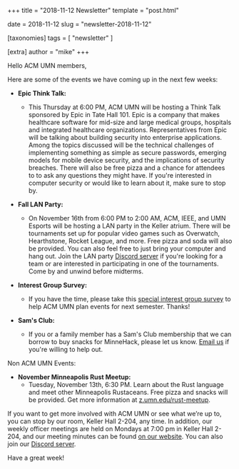 +++
title = "2018-11-12 Newsletter"
template = "post.html"

date = 2018-11-12
slug = "newsletter-2018-11-12"

[taxonomies]
tags = [ "newsletter" ]

[extra]
author = "mike"
+++

<!-- more -->

Hello ACM UMN members,

Here are some of the events we have coming up in the next few weeks:

 - **Epic Think Talk:**
   - This Thursday at 6:00 PM, ACM UMN will be hosting a Think Talk sponsored by Epic in Tate Hall 101. Epic is a company that makes healthcare software for mid-size and large medical groups, hospitals and integrated healthcare organizations. Representatives from Epic will be talking about building security into enterprise applications. Among the topics discussed will be the technical challenges of implementing something as simple as secure passwords, emerging models for mobile device security, and the implications of security breaches. There will also be free pizza and a chance for attendees to to ask any questions they might have. If you're interested in computer security or would like to learn about it, make sure to stop by.

 - **Fall LAN Party:**
   - On November 16th from 6:00 PM to 2:00 AM, ACM, IEEE, and UMN Esports will be hosting a LAN party in the Keller atrium. There will be tournaments set up for popular video games such as Overwatch, Hearthstone, Rocket League, and more. Free pizza and soda will also be provided. You can also feel free to just bring your computer and hang out. Join the LAN party [Discord server](https://z.umn.edu/LANdis) if you're looking for a team or are interested in participating in one of the tournaments. Come by and unwind before midterms.

 - **Interest Group Survey:**
   - If you have the time, please take this [special interest group survey](https://goo.gl/forms/ksGHvWPJYND1AqzN2) to help ACM UMN plan events for next semester. Thanks!

 - **Sam's Club:**
   - If you or a family member has a Sam's Club membership that we can borrow to buy snacks for MinneHack, please let us know. [Email us](mailto:acm@umn.edu) if you're willing to help out.

Non ACM UMN Events:

 - **November Minneapolis Rust Meetup:**
   - Tuesday, November 13th, 6:30 PM. Learn about the Rust language and meet other Minneapolis Rustaceans. Free pizza and snacks will be provided. Get more information at [z.umn.edu/rust-meetup](https://z.umn.edu/rust-meetup).

If you want to get more involved with ACM UMN or see what we’re up to, you can stop by our room, Keller Hall 2-204, any time. In addition, our weekly officer meetings are held on Mondays at 7:00 pm in Keller Hall 2-204, and our meeting minutes can be found [on our website](https://acm.umn.edu/meeting-minutes). You can also join our [Discord server](https://z.umn.edu/acm-discord).

Have a great week!

